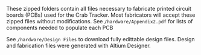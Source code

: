 These zipped folders contain all files necessary to fabricate printed circuit boards (PCBs) used for the Crab Tracker. Most fabricators will accept these zipped files without modifications. See `/hardware/Appendix2.pdf` for lists of components needed to populate each PCB

See `/hardware/Design Files` to download fully edittable design files. Design and fabrication files were generated with Altium Designer. 
